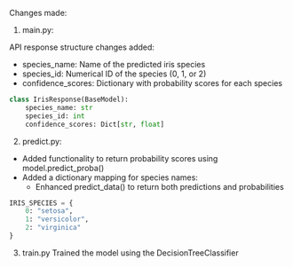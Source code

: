 Changes made:

1. main.py:

API response structure changes added:
- species_name: Name of the predicted iris species
- species_id: Numerical ID of the species (0, 1, or 2)
- confidence_scores: Dictionary with probability scores for each species

```python
class IrisResponse(BaseModel):
    species_name: str
    species_id: int
    confidence_scores: Dict[str, float]
```
  
2. predict.py:
- Added functionality to return probability scores using model.predict_proba()
- Added a dictionary mapping for species names:
   - Enhanced predict_data() to return both predictions and probabilities

```python
IRIS_SPECIES = {
    0: "setosa",
    1: "versicolor",
    2: "virginica"
}
```
3. train.py
Trained the model using the DecisionTreeClassifier
